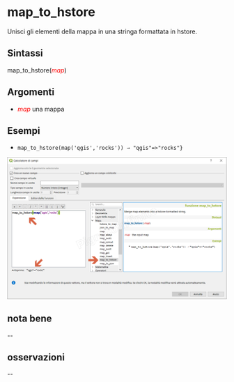 # map_to_hstore

Unisci gli elementi della mappa in una stringa formattata in hstore.

## Sintassi

map_to_hstore(_<span style="color:red;">map</span>_)

## Argomenti

* _<span style="color:red;">map</span>_ una mappa

## Esempi

* `map_to_hstore(map('qgis','rocks')) → "qgis"=>"rocks"}`

![](../../img/maps/map_to_hstore/map_to_hstore1.png)

## nota bene

--

## osservazioni

--

